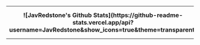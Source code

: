 <table style="width:100%">
  <tr>
    <th>![JavRedstone's Github Stats](https://github-readme-stats.vercel.app/api?username=JavRedstone&show_icons=true&theme=transparent)</th>
    <th>[![Top Languages](https://github-readme-stats.vercel.app/api/top-langs/?username=JavRedstone&layout=donut&theme=transparent)](https://github.com/anuraghazra/github-readme-stats)</th>
  </tr>
</table>
